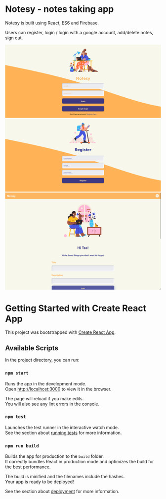 # Notesy - notes taking app
Notesy is built using React, ES6 and Firebase.

Users can register, login / login with a google account, add/delete notes, sign out.

<img src="https://raw.githubusercontent.com/tea-milas/notesy-app/main/src/assets/img/Screenshot_login.png" alt="notesy login"/>
<img src="https://raw.githubusercontent.com/tea-milas/notesy-app/main/src/assets/img/Screenshot_register.png" alt="notesy register"/>
<img src="https://raw.githubusercontent.com/tea-milas/notesy-app/main/src/assets/img/Screenshot_home.png" alt="notesy home"/>



# Getting Started with Create React App

This project was bootstrapped with [Create React App](https://github.com/facebook/create-react-app).

## Available Scripts

In the project directory, you can run:

### `npm start`

Runs the app in the development mode.\
Open [http://localhost:3000](http://localhost:3000) to view it in the browser.

The page will reload if you make edits.\
You will also see any lint errors in the console.

### `npm test`

Launches the test runner in the interactive watch mode.\
See the section about [running tests](https://facebook.github.io/create-react-app/docs/running-tests) for more information.

### `npm run build`

Builds the app for production to the `build` folder.\
It correctly bundles React in production mode and optimizes the build for the best performance.

The build is minified and the filenames include the hashes.\
Your app is ready to be deployed!

See the section about [deployment](https://facebook.github.io/create-react-app/docs/deployment) for more information.


